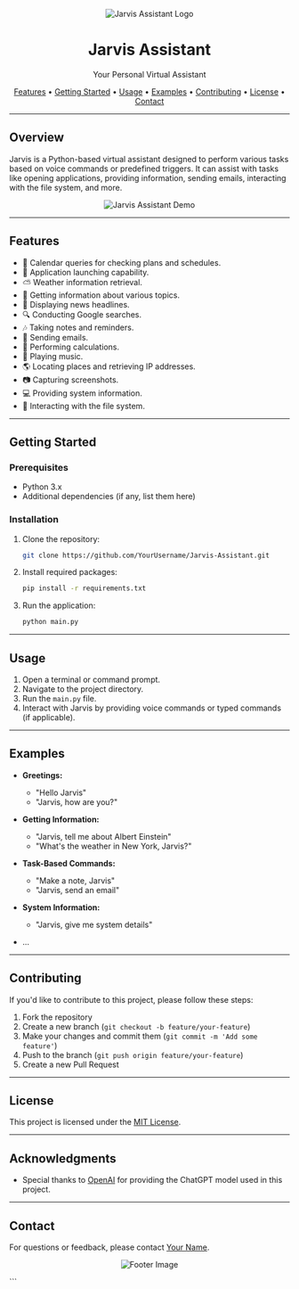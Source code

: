 <p align="center">
  <img src="link_to_your_logo_or_image" alt="Jarvis Assistant Logo">
</p>

<h1 align="center">Jarvis Assistant</h1>

<p align="center">
  Your Personal Virtual Assistant
</p>

<p align="center">
  <a href="#features">Features</a> •
  <a href="#getting-started">Getting Started</a> •
  <a href="#usage">Usage</a> •
  <a href="#examples">Examples</a> •
  <a href="#contributing">Contributing</a> •
  <a href="#license">License</a> •
  <a href="#contact">Contact</a>
</p>

---

## Overview

Jarvis is a Python-based virtual assistant designed to perform various tasks based on voice commands or predefined triggers. It can assist with tasks like opening applications, providing information, sending emails, interacting with the file system, and more.

<p align="center">
  <img src="demo.gif" alt="Jarvis Assistant Demo">
</p>

---

## Features

- :calendar: Calendar queries for checking plans and schedules.
- :rocket: Application launching capability.
- :partly_sunny: Weather information retrieval.
- :book: Getting information about various topics.
- :newspaper: Displaying news headlines.
- :mag: Conducting Google searches.
- :notes: Taking notes and reminders.
- :email: Sending emails.
- :1234: Performing calculations.
- :musical_note: Playing music.
- :earth_americas: Locating places and retrieving IP addresses.
- :camera: Capturing screenshots.
- :computer: Providing system information.
- :file_folder: Interacting with the file system.

---

## Getting Started

### Prerequisites

- Python 3.x
- Additional dependencies (if any, list them here)

### Installation

1. Clone the repository:
   ```bash
   git clone https://github.com/YourUsername/Jarvis-Assistant.git
   ```

2. Install required packages:
   ```bash
   pip install -r requirements.txt
   ```

3. Run the application:
   ```bash
   python main.py
   ```

---

## Usage

1. Open a terminal or command prompt.
2. Navigate to the project directory.
3. Run the `main.py` file.
4. Interact with Jarvis by providing voice commands or typed commands (if applicable).

---

## Examples

- **Greetings:**
  - "Hello Jarvis"
  - "Jarvis, how are you?"

- **Getting Information:**
  - "Jarvis, tell me about Albert Einstein"
  - "What's the weather in New York, Jarvis?"

- **Task-Based Commands:**
  - "Make a note, Jarvis"
  - "Jarvis, send an email"

- **System Information:**
  - "Jarvis, give me system details"

- ...

---

## Contributing

If you'd like to contribute to this project, please follow these steps:

1. Fork the repository
2. Create a new branch (`git checkout -b feature/your-feature`)
3. Make your changes and commit them (`git commit -m 'Add some feature'`)
4. Push to the branch (`git push origin feature/your-feature`)
5. Create a new Pull Request

---

## License

This project is licensed under the [MIT License](LICENSE).

---

## Acknowledgments

- Special thanks to [OpenAI](https://openai.com/) for providing the ChatGPT model used in this project.

---

## Contact

For questions or feedback, please contact [Your Name](mailto:youremail@example.com).

<p align="center">
  <img src="footer_image.png" alt="Footer Image">
</p>
```
